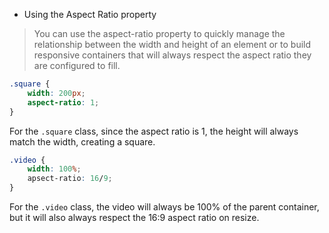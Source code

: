 - Using the Aspect Ratio property
>You can use the aspect-ratio property to quickly manage the relationship between the width and height of an element or to build responsive containers that will always respect the aspect ratio they are configured to fill.

```css
.square {
	width: 200px;
	aspect-ratio: 1;
}
```

For the `.square` class, since the aspect ratio is 1, the height will always match the width, creating a square.

```css
.video {
	width: 100%;
	apsect-ratio: 16/9;
}
```

For the `.video` class, the video will always be 100% of the parent container, but it will also always respect the 16:9 aspect ratio on resize.